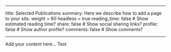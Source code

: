 

---
title: Selected Publications
summary: Here we describe how to add a page to your site.
weight = 60 
headless = true
reading_time: false  # Show estimated reading time?
share: false  # Show social sharing links?
profile: false  # Show author profile?
comments: false  # Show comments?


---

Add your *content* here...
Test
